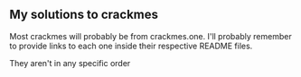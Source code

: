## My solutions to crackmes
Most crackmes will probably be from crackmes.one.
I'll probably remember to provide links to each one inside their respective
README files.

They aren't in any specific order
